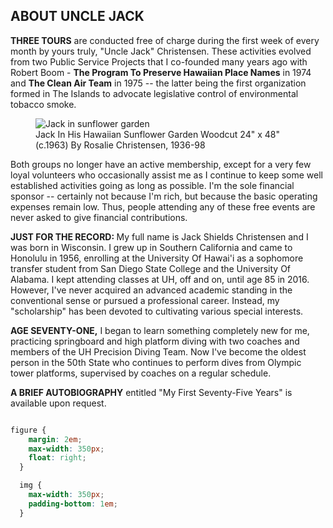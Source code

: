 <h2>ABOUT UNCLE JACK</h2> 

<p markdown="1"><strong>THREE TOURS</strong> are conducted free of charge during the first week of every month by yours truly, "Uncle Jack" Christensen. These activities evolved from two Public Service Projects that I co-founded many years ago with Robert Boom -­ <strong>The Program To Preserve Hawaiian Place Names</strong> in 1974 and <strong>The Clean Air Team</strong> in 1975 -- the latter being the first organization formed in The Islands to advocate legislative control of environmental tobacco smoke.  
<figure>
<img src="/jack-in-his-hawaiian-sunflower-garden-woodcut-by-rosalie-christensen.png" alt="Jack in sunflower garden">
<figcaption>Jack In His Hawaiian Sunflower Garden Woodcut 24" x 48" (c.1963) By Rosalie Christensen, 1936-98</figcaption>
</figure>
Both groups no longer have an active membership, except for a very few loyal volunteers who occasionally assist me as I continue to keep some well established activities going as long as possible. I'm the sole financial sponsor -- certainly not because I'm rich, but because the basic operating expenses remain low. Thus, people attending any of these free events are never asked to give financial contributions. 
</p> 

<p> 
<strong>
JUST FOR THE RECORD:
</strong> 
My full name is Jack Shields Christensen and I was born in Wisconsin. I grew up in Southern California and came to Honolulu in 1956, enrolling at the University Of Hawai'i as a sophomore transfer student from San Diego State College and the University Of Alabama. I kept attending classes at UH, off and on, until age 85 in 2016. However, I've never acquired an advanced academic standing in the conventional sense or pursued a professional career. Instead, my "scholarship" has been devoted to cultivating various special interests. 
</p> <p> 
<strong> AGE SEVENTY-ONE,</strong> I began to learn something completely new for me, practicing springboard and high platform diving with two coaches and members of the UH Precision Diving Team. Now I've become the oldest person in the 50th State who continues to perform dives from Olympic tower platforms, supervised by coaches on a regular schedule. 
</p> <p> 
<strong>A BRIEF AUTOBIOGRAPHY</strong> entitled "My First Seventy-Five Years" is available upon request. 
</p>

```css style

figure {
    margin: 2em;
    max-width: 350px;
    float: right;
  }

  img {
    max-width: 350px;
    padding-bottom: 1em;
  } 

```